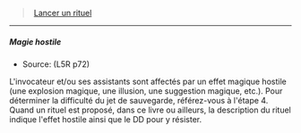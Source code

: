 ﻿---
!Generic
Id: l5r_rituals_hd.md#magie-hostile
ParentLink: l5r_rituals_hd.md#lancer-un-rituel
Name: Magie hostile
ParentName: Lancer un rituel
NameLevel: 5
Source: (L5R p72)
---
> [Lancer un rituel](hd_l5r_rituals.md)

---

##### Magie hostile

- Source: (L5R p72)

L'invocateur et/ou ses assistants sont affectés par un effet magique hostile (une explosion magique, une illusion, une suggestion magique, etc.). Pour déterminer la difficulté du jet de sauvegarde, référez-vous à l'étape 4. Quand un rituel est proposé, dans ce livre ou ailleurs, la description du rituel indique l'effet hostile ainsi que le DD pour y résister.

